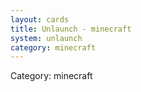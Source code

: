```yaml
---
layout: cards
title: Unlaunch - minecraft
system: unlaunch
category: minecraft
---
```

<div class="alert alert-secondary mb-4"><span class="i18n innerHTML-category">Category: </span><span class="i18n innerHTML-cat-minecraft">minecraft</span></div>

